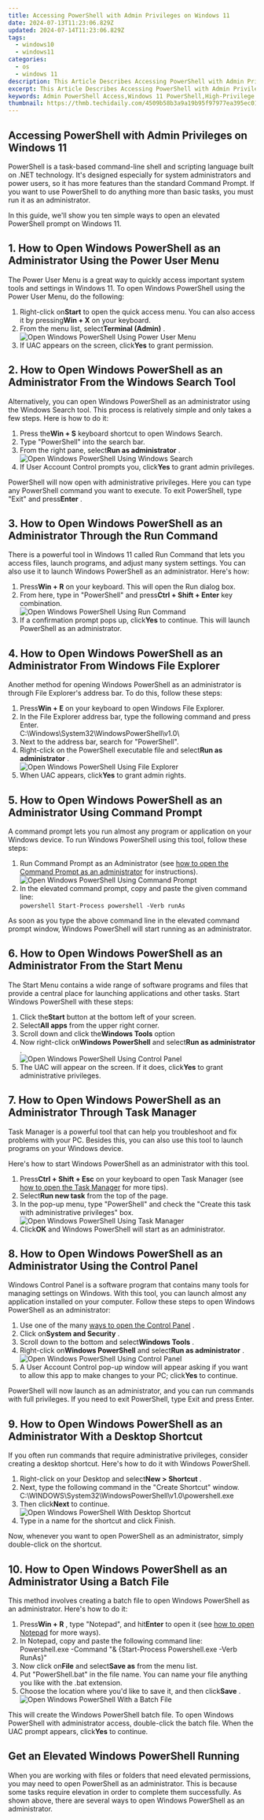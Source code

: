```yaml
---
title: Accessing PowerShell with Admin Privileges on Windows 11
date: 2024-07-13T11:23:06.829Z
updated: 2024-07-14T11:23:06.829Z
tags:
  - windows10
  - windows11
categories:
  - os
  - windows 11
description: This Article Describes Accessing PowerShell with Admin Privileges on Windows 11
excerpt: This Article Describes Accessing PowerShell with Admin Privileges on Windows 11
keywords: Admin PowerShell Access,Windows 11 PowerShell,High-Privilege PS Execution,Windows 11 Admin Prep,Elevated Powershell Scripts,Secure PS Execution,Admin Rights in Windows PS
thumbnail: https://thmb.techidaily.com/4509b58b3a9a19b95f97977ea395ec0191792aea55bdaf18f72a70f3772092da.jpg
---
```


## Accessing PowerShell with Admin Privileges on Windows 11

 PowerShell is a task-based command-line shell and scripting language built on .NET technology. It's designed especially for system administrators and power users, so it has more features than the standard Command Prompt. If you want to use PowerShell to do anything more than basic tasks, you must run it as an administrator.

 In this guide, we'll show you ten simple ways to open an elevated PowerShell prompt on Windows 11.

## 1\. How to Open Windows PowerShell as an Administrator Using the Power User Menu

 The Power User Menu is a great way to quickly access important system tools and settings in Windows 11\. To open Windows PowerShell using the Power User Menu, do the following:

1. Right-click on**Start** to open the quick access menu. You can also access it by pressing**Win + X** on your keyboard.
2. From the menu list, select**Terminal (Admin)** .  
![Open Windows PowerShell Using Power User Menu](https://static1.makeuseofimages.com/wordpress/wp-content/uploads/2022/11/open-windows-powershell-using-power-user-menu.jpg)
3. If UAC appears on the screen, click**Yes** to grant permission.

## 2\. How to Open Windows PowerShell as an Administrator From the Windows Search Tool

 Alternatively, you can open Windows PowerShell as an administrator using the Windows Search tool. This process is relatively simple and only takes a few steps. Here is how to do it:

1. Press the**Win + S** keyboard shortcut to open Windows Search.
2. Type "PowerShell" into the search bar.
3. From the right pane, select**Run as administrator** .  
![Open Windows PowerShell Using Windows Search](https://static1.makeuseofimages.com/wordpress/wp-content/uploads/2022/11/open-windows-powershell-using-windows-search.jpg)
4. If User Account Control prompts you, click**Yes** to grant admin privileges.

 PowerShell will now open with administrative privileges. Here you can type any PowerShell command you want to execute. To exit PowerShell, type "Exit" and press**Enter** .

## 3\. How to Open Windows PowerShell as an Administrator Through the Run Command

 There is a powerful tool in Windows 11 called Run Command that lets you access files, launch programs, and adjust many system settings. You can also use it to launch Windows PowerShell as an administrator. Here's how:

1. Press**Win + R** on your keyboard. This will open the Run dialog box.
2. From here, type in "PowerShell" and press**Ctrl + Shift + Enter** key combination.  
![Open Windows PowerShell Using Run Command](https://static1.makeuseofimages.com/wordpress/wp-content/uploads/2022/11/open-windows-powershell-using-run-command.jpg)
3. If a confirmation prompt pops up, click**Yes** to continue. This will launch PowerShell as an administrator.

## 4\. How to Open Windows PowerShell as an Administrator From Windows File Explorer

 Another method for opening Windows PowerShell as an administrator is through File Explorer's address bar. To do this, follow these steps:

1. Press**Win + E** on your keyboard to open Windows File Explorer.
2. In the File Explorer address bar, type the following command and press Enter.  
C:\Windows\System32\WindowsPowerShell\v1.0\
3. Next to the address bar, search for "PowerShell".
4. Right-click on the PowerShell executable file and select**Run as administrator** .  
![Open Windows PowerShell Using File Explorer](https://static1.makeuseofimages.com/wordpress/wp-content/uploads/2022/11/open-windows-powershell-using-file-explorer.jpg)
5. When UAC appears, click**Yes** to grant admin rights.

## 5\. How to Open Windows PowerShell as an Administrator Using Command Prompt

 A command prompt lets you run almost any program or application on your Windows device. To run Windows PowerShell using this tool, follow these steps:

1. Run Command Prompt as an Administrator (see [how to open the Command Prompt as an administrator](https://www.makeuseof.com/windows-run-command-prompt-admin/) for instructions).  
![Open Windows PowerShell Using Command Prompt](https://static1.makeuseofimages.com/wordpress/wp-content/uploads/2022/11/open-windows-powershell-using-command-prompt.jpg)
2. In the elevated command prompt, copy and paste the given command line:  
`powershell Start-Process powershell -Verb runAs`

 As soon as you type the above command line in the elevated command prompt window, Windows PowerShell will start running as an administrator.

## 6\. How to Open Windows PowerShell as an Administrator From the Start Menu

 The Start Menu contains a wide range of software programs and files that provide a central place for launching applications and other tasks. Start Windows PowerShell with these steps:

1. Click the**Start** button at the bottom left of your screen.
2. Select**All apps** from the upper right corner.
3. Scroll down and click the**Windows Tools** option
4. Now right-click on**Windows PowerShell** and select**Run as administrator** .  
![Open Windows PowerShell Using Control Panel](https://static1.makeuseofimages.com/wordpress/wp-content/uploads/2022/11/open-windows-powershell-using-control-panel.jpg)
5. The UAC will appear on the screen. If it does, click**Yes** to grant administrative privileges.

## 7\. How to Open Windows PowerShell as an Administrator Through Task Manager

 Task Manager is a powerful tool that can help you troubleshoot and fix problems with your PC. Besides this, you can also use this tool to launch programs on your Windows device.

 Here's how to start Windows PowerShell as an administrator with this tool.

1. Press**Ctrl + Shift + Esc** on your keyboard to open Task Manager (see [how to open the Task Manager](https://www.makeuseof.com/ways-to-open-task-manager-windows-10/) for more tips).
2. Select**Run new task** from the top of the page.
3. In the pop-up menu, type "PowerShell" and check the "Create this task with administrative privileges" box.  
![Open Windows PowerShell Using Task Manager](https://static1.makeuseofimages.com/wordpress/wp-content/uploads/2022/11/open-windows-powershell-using-task-manager.jpg)
4. Click**OK** and Windows PowerShell will start as an administrator.

## 8\. How to Open Windows PowerShell as an Administrator Using the Control Panel

 Windows Control Panel is a software program that contains many tools for managing settings on Windows. With this tool, you can launch almost any application installed on your computer. Follow these steps to open Windows PowerShell as an administrator:

1. Use one of the many [ways to open the Control Panel](https://www.makeuseof.com/windows-open-control-panel/) .
2. Click on**System and Security** .
3. Scroll down to the bottom and select**Windows Tools** .
4. Right-click on**Windows PowerShell** and select**Run as administrator** .  
![Open Windows PowerShell Using Control Panel](https://static1.makeuseofimages.com/wordpress/wp-content/uploads/2022/11/open-windows-powershell-using-control-panel.jpg)
5. A User Account Control pop-up window will appear asking if you want to allow this app to make changes to your PC; click**Yes** to continue.

 PowerShell will now launch as an administrator, and you can run commands with full privileges. If you need to exit PowerShell, type Exit and press Enter.

## 9\. How to Open Windows PowerShell as an Administrator With a Desktop Shortcut

 If you often run commands that require administrative privileges, consider creating a desktop shortcut. Here's how to do it with Windows PowerShell.

1. Right-click on your Desktop and select**New > Shortcut** .
2. Next, type the following command in the "Create Shortcut" window.  
C:\WINDOWS\System32\WindowsPowerShell\v1.0\powershell.exe
3. Then click**Next** to continue.  
![Open Windows PowerShell With Desktop Shortcut](https://static1.makeuseofimages.com/wordpress/wp-content/uploads/2022/11/open-windows-powershell-with-desktop-shortcut.jpg)
4. Type in a name for the shortcut and click Finish.

 Now, whenever you want to open PowerShell as an administrator, simply double-click on the shortcut.

## 10\. How to Open Windows PowerShell as an Administrator Using a Batch File

 This method involves creating a batch file to open Windows PowerShell as an administrator. Here's how to do it:

1. Press**Win + R** , type "Notepad", and hit**Enter** to open it (see [how to open Notepad](https://www.makeuseof.com/windows-11-open-notepad/) for more ways).
2. In Notepad, copy and paste the following command line:  
Powershell.exe -Command "& {Start-Process Powershell.exe -Verb RunAs}"
3. Now click on**File** and select**Save as** from the menu list.
4. Put "PowerShell.bat" in the file name. You can name your file anything you like with the .bat extension.
5. Choose the location where you'd like to save it, and then click**Save** .  
![Open Windows PowerShell With a Batch File](https://static1.makeuseofimages.com/wordpress/wp-content/uploads/2022/11/open-windows-powershell-with-a-batch-file.jpg)

 This will create the Windows PowerShell batch file. To open Windows PowerShell with administrator access, double-click the batch file. When the UAC prompt appears, click**Yes** to continue.

## Get an Elevated Windows PowerShell Running

 When you are working with files or folders that need elevated permissions, you may need to open PowerShell as an administrator. This is because some tasks require elevation in order to complete them successfully. As shown above, there are several ways to open Windows PowerShell as an administrator.


<ins class="adsbygoogle"
     style="display:block"
     data-ad-format="autorelaxed"
     data-ad-client="ca-pub-7571918770474297"
     data-ad-slot="1223367746"></ins>



<ins class="adsbygoogle"
     style="display:block"
     data-ad-client="ca-pub-7571918770474297"
     data-ad-slot="8358498916"
     data-ad-format="auto"
     data-full-width-responsive="true"></ins>


